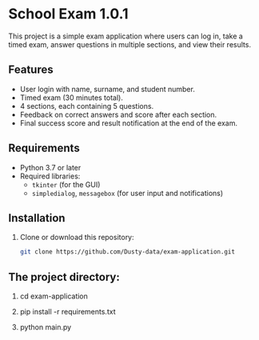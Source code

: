 # School Exam 1.0.1


This project is a simple exam application where users can log in, take a timed exam, answer questions in multiple sections, and view their results.

## Features
- User login with name, surname, and student number.
- Timed exam (30 minutes total).
- 4 sections, each containing 5 questions.
- Feedback on correct answers and score after each section.
- Final success score and result notification at the end of the exam.

## Requirements
- Python 3.7 or later
- Required libraries:
  - `tkinter` (for the GUI)
  - `simpledialog`, `messagebox` (for user input and notifications)

## Installation
1. Clone or download this repository:
   ```bash
   git clone https://github.com/Dusty-data/exam-application.git


## The project directory:
1. cd exam-application

2. pip install -r requirements.txt

3. python main.py

